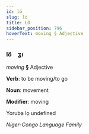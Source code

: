 ```yaml
---
id: lö
slug: lö
title: LÖ
sidebar_position: 796
hoverText: moving § Adjective
---
```


### lö&emsp;<span kind="abugida">ʓı</span>

*moving* **§** Adjective

**Verb**: to be moving/to go

**Noun**: movement

**Modifier**: moving

Yoruba lọ undefined

*Niger-Congo Language Family*